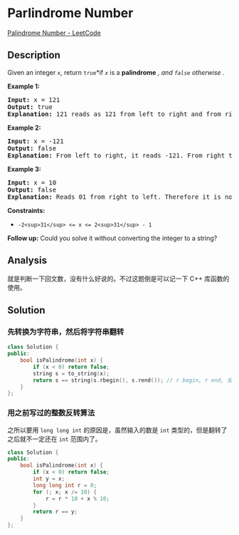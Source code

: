# Parlindrome Number

[Palindrome Number - LeetCode](https://leetcode.com/problems/palindrome-number/)

## Description

Given an integer `x`, return `true`*if *`x`* is a **palindrome** *, and *`false`* otherwise* .

**Example 1:**

<pre><strong>Input:</strong> x = 121
<strong>Output:</strong> true
<strong>Explanation:</strong> 121 reads as 121 from left to right and from right to left.
</pre>

**Example 2:**

<pre><strong>Input:</strong> x = -121
<strong>Output:</strong> false
<strong>Explanation:</strong> From left to right, it reads -121. From right to left, it becomes 121-. Therefore it is not a palindrome.
</pre>

**Example 3:**

<pre><strong>Input:</strong> x = 10
<strong>Output:</strong> false
<strong>Explanation:</strong> Reads 01 from right to left. Therefore it is not a palindrome.
</pre>

**Constraints:**

* `-2<sup>31</sup> <= x <= 2<sup>31</sup> - 1`

**Follow up:** Could you solve it without converting the integer to a string?

## Analysis

就是判断一下回文数，没有什么好说的。不过这题倒是可以记一下 C++ 库函数的使用。

## Solution

### 先转换为字符串，然后将字符串翻转

```c++
class Solution {
public:
    bool isPalindrome(int x) {
        if (x < 0) return false;
        string s = to_string(x);
        return s == string(s.rbegin(), s.rend()); // r begin, r end, 反向迭代器
    }
};
```

### 用之前写过的整数反转算法

之所以要用 `long long int` 的原因是，虽然输入的数是 `int` 类型的，但是翻转了之后就不一定还在 `int` 范围内了。

```c++
class Solution {
public:
    bool isPalindrome(int x) {
        if (x < 0) return false;
        int y = x;
        long long int r = 0;
        for (; x; x /= 10) {
            r = r * 10 + x % 10;
        }
        return r == y;
    }
};
```
